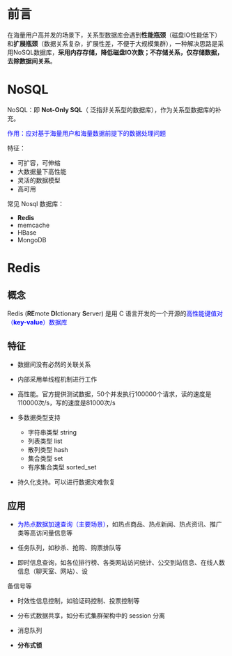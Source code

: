 # 前言

在海量用户高并发的场景下，关系型数据库会遇到**性能瓶颈**（磁盘IO性能低下）和**扩展瓶颈**（数据关系复杂，扩展性差，不便于大规模集群），一种解决思路是采用NoSQL数据库，**采用内存存储，降低磁盘IO次数；不存储关系，仅存储数据，去除数据间关系**。

# NoSQL

NoSQL：即 **Not-Only SQL**（ 泛指非关系型的数据库），作为关系型数据库的补充。

<span style="color:blue">作用：应对基于海量用户和海量数据前提下的数据处理问题</span>

特征：

- 可扩容，可伸缩
- 大数据量下高性能
- 灵活的数据模型
- 高可用  

常见 Nosql 数据库：

- **Redis**
- memcache
- HBase
- MongoDB  

# Redis

## 概念

Redis (**RE**mote **DI**ctionary **S**erver) 是用 C 语言开发的一个开源的<span style="color:blue">高性能键值对（**key-value**）数据库</span>

## 特征

- 数据间没有必然的关联关系

- 内部采用单线程机制进行工作

- 高性能。官方提供测试数据，50个并发执行100000个请求，读的速度是110000次/s，写的速度是81000次/s

- 多数据类型支持
  - 字符串类型  string
  - 列表类型  list
  - 散列类型  hash
  - 集合类型  set
  - 有序集合类型  sorted_set

- 持久化支持。可以进行数据灾难恢复

## 应用

- <span style="color:blue">为热点数据加速查询（主要场景）</span>，如热点商品、热点新闻、热点资讯、推广类等高访问量信息等

- 任务队列，如秒杀、抢购、购票排队等

- 即时信息查询，如各位排行榜、各类网站访问统计、公交到站信息、在线人数信息（聊天室、网站）、设

备信号等

- 时效性信息控制，如验证码控制、投票控制等

- 分布式数据共享，如分布式集群架构中的 session 分离

- 消息队列

- **分布式锁**